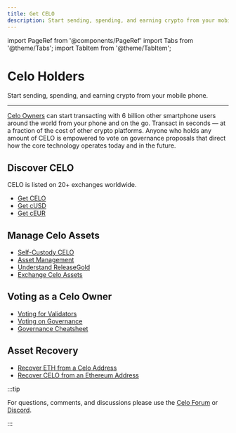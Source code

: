 ```yaml
---
title: Get CELO
description: Start sending, spending, and earning crypto from your mobile phone
---
```


import PageRef from '@components/PageRef'
import Tabs from '@theme/Tabs';
import TabItem from '@theme/TabItem';

# Celo Holders

Start sending, spending, and earning crypto from your mobile phone.

---

[Celo Owners](https://celo.org/buy) can start transacting with 6 billion other smartphone users around the world from your phone and on the go. Transact in seconds — at a fraction of the cost of other crypto platforms. Anyone who holds any amount of CELO is empowered to vote on governance proposals that direct how the core technology operates today and in the future.

## Discover CELO

CELO is listed on 20+ exchanges worldwide.

- [Get CELO](https://coinmarketcap.com/currencies/celo/markets/)
- [Get cUSD](https://coinmarketcap.com/currencies/celo-dollar/markets/)
- [Get cEUR](https://coinmarketcap.com/currencies/celo-euro/)

## Manage Celo Assets

- [Self-Custody CELO](/holder/manage/self-custody)
- [Asset Management](/holder/manage/asset)
- [Understand ReleaseGold](/holder/manage/release-gold)
- [Exchange Celo Assets](/holder/manage/exchange)

## Voting as a Celo Owner

- [Voting for Validators](/holder/vote/validator)
- [Voting on Governance](/holder/vote/governance)
- [Governance Cheatsheet](/holder/vote/governance-parameters)

## Asset Recovery

- [Recover ETH from a Celo Address](/holder/recover/from-eth-address)
- [Recover CELO from an Ethereum Address](/holder/recover/from-celo-address)

:::tip

For questions, comments, and discussions please use the [Celo Forum](https://forum.celo.org/) or [Discord](https://chat.celo.org/).

:::
